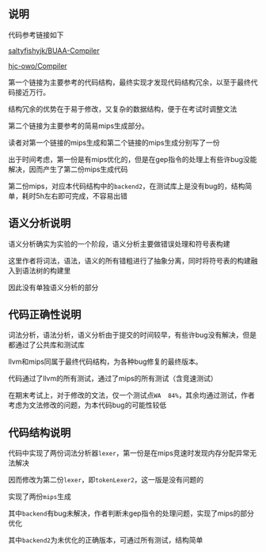 ## 说明

代码参考链接如下

[saltyfishyjk/BUAA-Compiler](https://github.com/saltyfishyjk/BUAA-Compiler)

[hjc-owo/Compiler](https://github.com/hjc-owo/Compiler)

第一个链接为主要参考的代码结构，最终实现才发现代码结构冗余，以至于最终代码接近万行。

结构冗余的优势在于易于修改，又复杂的数据结构，便于在考试时调整文法

第二个链接为主要参考的简易mips生成部分。

读者对第一个链接的mips生成和第二个链接的mips生成分别写了一份

出于时间考虑，第一份是有mips优化的，但是在gep指令的处理上有些许bug没能解决，因而产生了第二份mips生成代码

第二份mips，对应本代码结构中的`backend2`，在测试库上是没有bug的，结构简单，耗时5h左右即可完成，不容易出错



## 语义分析说明

语义分析确实为实验的一个阶段，语义分析主要做错误处理和符号表构建

这里作者将词法，语法，语义的所有错粗进行了抽象分离，同时将符号表的构建融入到语法树的构建里

因此没有单独语义分析的部分



## 代码正确性说明

词法分析，语法分析，语义分析由于提交的时间较早，有些许bug没有解决，但是都通过了公共库和测试库

llvm和mips同属于最终代码结构，为各种bug修复的最终版本。

代码通过了llvm的所有测试，通过了mips的所有测试（含竞速测试）

在期末考试上，对于修改的文法，仅一个测试点`WA  84%`，其余均通过测试，作者考虑为文法修改的问题，为本代码bug的可能性较低



## 代码结构说明

代码中实现了两份词法分析器`lexer`，第一份是在mips竞速时发现内存分配异常无法解决

因而修改为第二份`lexer`，即`tokenLexer2`，这一版是没有问题的

实现了两份`mips`生成

其中`backend`有bug未解决，作者判断未gep指令的处理问题，实现了mips的部分优化

其中`backend2`为未优化的正确版本，可通过所有测试，结构简单